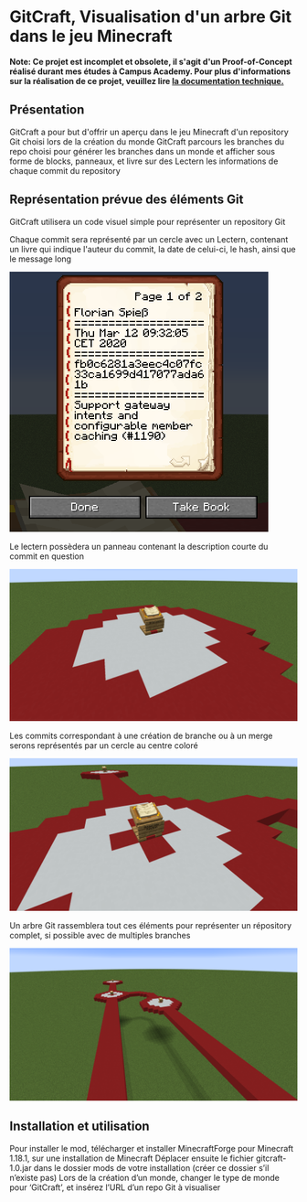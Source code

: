 # GitCraft, Visualisation d'un arbre Git dans le jeu Minecraft

**Note: Ce projet est incomplet et obsolete, il s'agit d'un Proof-of-Concept réalisé durant mes études à Campus Academy. Pour plus d'informations sur la réalisation de ce projet, veuillez lire [la documentation technique.](TECH_DOC.md)**

## Présentation
GitCraft a pour but d'offrir un aperçu dans le jeu Minecraft d'un repository Git choisi lors de la création du monde
GitCraft parcours les branches du repo choisi pour générer les branches dans un monde et afficher sous forme de blocks, panneaux, et livre sur des Lectern les informations de chaque commit du repository

## Représentation prévue des éléments Git
GitCraft utilisera un code visuel simple pour représenter un repository Git

Chaque commit sera représenté par un cercle avec un Lectern, contenant un livre qui indique l'auteur du commit, la date de celui-ci, le hash, ainsi que le message long

![Book](images/presentation/book.png)

Le lectern possèdera un panneau contenant la description courte du commit en question

![Screenshot of a commit](images/presentation/commit.png)

Les commits correspondant à une création de branche ou à un merge serons représentés par un cercle au centre coloré

![Screenshot of a new branch](images/presentation/branch.png)

Un arbre Git rassemblera tout ces éléments pour représenter un répository complet, si possible avec de multiples branches

![Full repository](images/presentation/tree.png)

## Installation et utilisation
Pour installer le mod, télécharger et installer MinecraftForge pour Minecraft 1.18.1, sur une installation de Minecraft
Déplacer ensuite le fichier gitcraft-1.0.jar dans le dossier mods de votre installation (créer ce dossier s’il n’existe pas)
Lors de la création d’un monde, changer le type de monde pour ‘GitCraft’, et insérez l’URL d’un repo Git à visualiser

